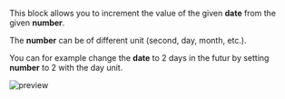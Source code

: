 This block allows you to increment the value of the given **date** from the given **number**.

The **number** can be of different unit (second, day, month, etc.).

You can for example change the **date** to 2 days in the futur by setting **number** to 2 with the day unit.

![preview](/images/expressions/dateAdd-en.png)